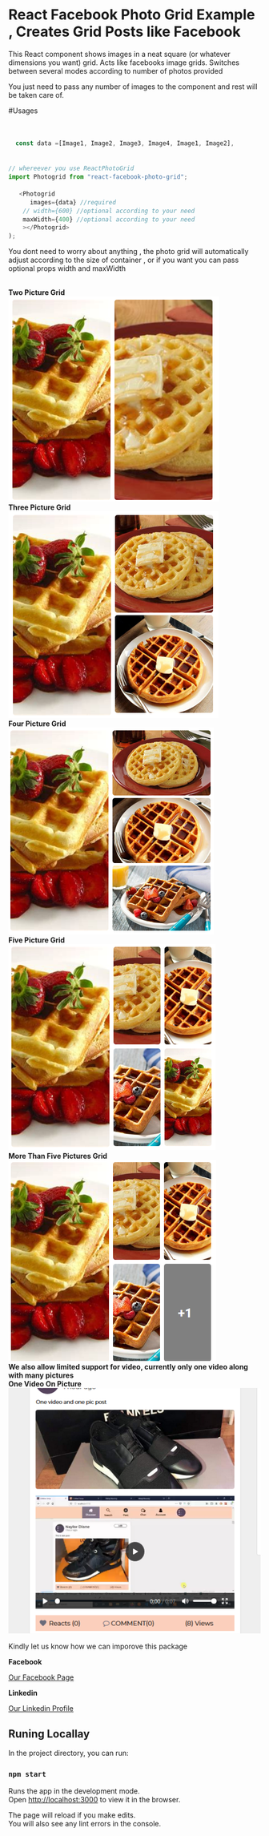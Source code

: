 # React Facebook Photo Grid Example , Creates Grid Posts like Facebook

This React component shows images in a neat square (or whatever dimensions you want) grid. Acts like facebooks image grids. Switches between several modes according to number of photos provided

You just need to pass any number of images to the component and rest will be taken care of.

<!-- <a href='https://cdn.rawgit.com/mukeshsoni/react-photo-grid/master/example/index.html' target='_blank'>Live Demo</a> -->

<!-- ![How it looks](https://farm8.staticflickr.com/7484/15736005117_57154548cc.jpg "How it looks") -->

#Usages

```JavaScript


  const data =[Image1, Image2, Image3, Image4, Image1, Image2],


// whereever you use ReactPhotoGrid
import Photogrid from "react-facebook-photo-grid";

   <Photogrid
      images={data} //required
    // width={600} //optional according to your need
    maxWidth={400} //optional according to your need
    ></Photogrid>
);
```

You dont need to worry about anything , the photo grid will automatically adjust according to the size of container , or if you want you can pass optional props width and maxWidth

<br/>
<strong>Two Picture Grid</strong>
<br/>
<img src="https://github.com/UmairMukhtar/react-facebook-photo-grid/blob/main/examplesPics/TwoPics.PNG"></img>
<br/>
<strong>Three Picture Grid</strong>
<br/>
<img src="https://github.com/UmairMukhtar/react-facebook-photo-grid/blob/main/examplesPics/ThreePics.PNG"></img>
<br/>
<strong>Four Picture Grid</strong>
<br/>
<img src="https://github.com/UmairMukhtar/react-facebook-photo-grid/blob/main/examplesPics/FourPics.PNG"></img>
<br/>
<strong>Five Picture Grid</strong>
<br/>
<img src="https://github.com/UmairMukhtar/react-facebook-photo-grid/blob/main/examplesPics/FivePics.PNG"></img>
<br/>
<strong>More Than Five Pictures Grid</strong>
<br/>
<img src="https://github.com/UmairMukhtar/react-facebook-photo-grid/blob/main/examplesPics/MorePics.PNG"></img>
<br/>
<strong>We also allow limited support for video, currently only one video along with many pictures</strong>
<br/>
<strong>One Video On Picture</strong>
<br/>
<img src="https://github.com/UmairMukhtar/react-facebook-photo-grid/blob/main/examplesPics/OnePicOneVideo.PNG"></img>
<br/>

Kindly let us know how we can imporove this package

<strong>Facebook</strong>

<a href='http://facebook.com/aenumair' target='_blank'>Our Facebook Page</a>

<strong>Linkedin</strong>

<a href='https://pk.linkedin.com/in/umair-mukhtar-828510153' target='_blank'>Our Linkedin Profile</a>

## Runing Locallay

In the project directory, you can run:

### `npm start`

Runs the app in the development mode.\
Open [http://localhost:3000](http://localhost:3000) to view it in the browser.

The page will reload if you make edits.\
You will also see any lint errors in the console.
